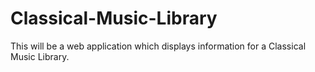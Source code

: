 # Classical-Music-Library
This will be a web application which displays information for a Classical Music Library. 
